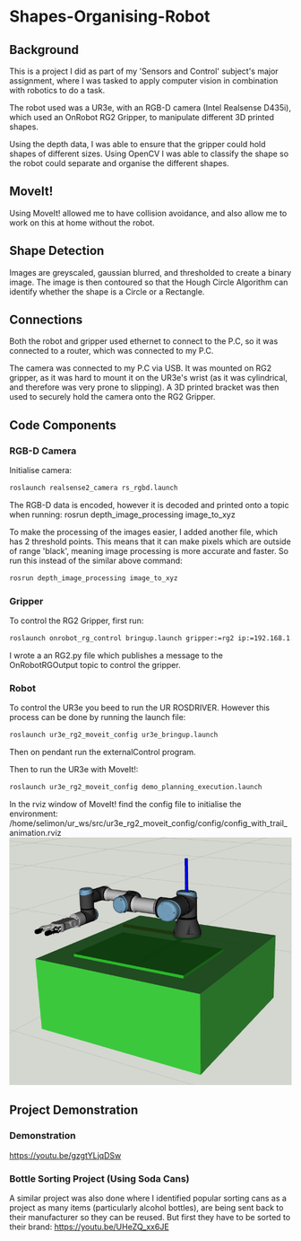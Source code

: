 # Shapes-Organising-Robot

## Background
This is a project I did as part of my 'Sensors and Control' subject's major assignment, where I was tasked to apply computer vision in combination with robotics to do a task.

The robot used was a UR3e, with an RGB-D camera (Intel Realsense D435i), which used an OnRobot RG2 Gripper, to manipulate different 3D printed shapes.

Using the depth data, I was able to ensure that the gripper could hold shapes of different sizes. Using OpenCV I was able to classify the shape so the robot could separate and organise the different shapes.
 
## MoveIt!
Using MoveIt! allowed me to have collision avoidance, and also allow me to work on this at home without the robot.

## Shape Detection
Images are greyscaled, gaussian blurred, and thresholded to create a binary image. The image is then contoured so that the Hough Circle Algorithm can identify whether the shape is a Circle or a Rectangle.

## Connections
Both the robot and gripper used ethernet to connect to the P.C, so it was connected to a router, which was connected to my P.C.

The camera was connected to my P.C via USB. It was mounted on RG2 gripper, as it was hard to mount it on the UR3e's wrist (as it was cylindrical, and therefore was very prone to slipping). A 3D printed bracket was then used to securely hold the camera onto the RG2 Gripper.

## Code Components

### RGB-D Camera
Initialise camera:
```bash
roslaunch realsense2_camera rs_rgbd.launch 
```

The RGB-D data is encoded, however it is decoded and printed onto a topic when running:
rosrun depth_image_processing image_to_xyz 

To make the processing of the images easier, I added another file, which has 2 threshold points. This means that it can make pixels which are outside of range 'black', meaning image processing is more accurate and faster. So run this instead of the similar above command:
```bash
rosrun depth_image_processing image_to_xyz 
```
### Gripper
To control the RG2 Gripper, first run:
```bash
roslaunch onrobot_rg_control bringup.launch gripper:=rg2 ip:=192.168.1.1 
```
I wrote a an RG2.py file which publishes a message to the OnRobotRGOutput topic to control the gripper.

### Robot
To control the UR3e you beed to run the UR ROSDRIVER. However this process can be done by running the launch file:
```bash
roslaunch ur3e_rg2_moveit_config ur3e_bringup.launch 
```
Then on pendant run the externalControl program.

Then to run the UR3e with MoveIt!:
```bash
roslaunch ur3e_rg2_moveit_config demo_planning_execution.launch 
```
In the rviz window of MoveIt! find the config file to initialise the environment:
/home/selimon/ur_ws/src/ur3e_rg2_moveit_config/config/config_with_trail_animation.rviz
![Robot Image](environment_image.png)

## Project Demonstration
### Demonstration
https://youtu.be/gzgtYLjqDSw

### Bottle Sorting Project (Using Soda Cans)
A similar project was also done where I identified popular sorting cans as a project as many items (particularly alcohol bottles), are being sent back to their manufacturer so they can be reused. But first they have to be sorted to their brand:
https://youtu.be/UHeZQ_xx6JE
